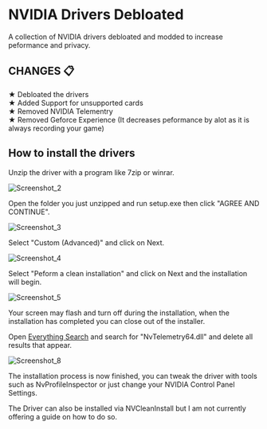# NVIDIA Drivers Debloated
A collection of NVIDIA drivers debloated and modded to increase peformance and privacy.

## CHANGES 📋

★ Debloated the drivers\
★ Added Support for unsupported cards\
★ Removed NVIDIA Telementry\
★ Removed Geforce Experience (It decreases peformance by alot as it is always recording your game)

## How to install the drivers

Unzip the driver with a program like 7zip or winrar.

![Screenshot_2](https://user-images.githubusercontent.com/97028842/147942443-bff03397-44d4-47ef-9862-e4152b7dba2c.png)

Open the folder you just unzipped and run setup.exe then click "AGREE AND CONTINUE".


![Screenshot_3](https://user-images.githubusercontent.com/97028842/147943303-a0efee2c-e344-4996-a636-6db666a73f1a.png)

Select "Custom (Advanced)" and click on Next.

![Screenshot_4](https://user-images.githubusercontent.com/97028842/147943815-23b71096-0e1c-4335-b84a-1ec5880849ba.png)

Select "Peform a clean installation" and click on Next and the installation will begin.

![Screenshot_5](https://user-images.githubusercontent.com/97028842/147944170-e8cf729f-42bb-4f1f-9229-51809d972869.png)

Your screen may flash and turn off during the installation, when the installation has completed you can close out of the installer.

Open [Everything Search](https://www.voidtools.com/) and search for "NvTelemetry64.dll" and delete all results that appear.

![Screenshot_8](https://user-images.githubusercontent.com/97028842/147944965-c2c28b76-9df9-43f5-b9bc-2d05e2932894.png)

The installation process is now finished, you can tweak the driver with tools such as NvProfileInspector or just change your NVIDIA Control Panel Settings.

The Driver can also be installed via NVCleanInstall but I am not currently offering a guide on how to do so.
